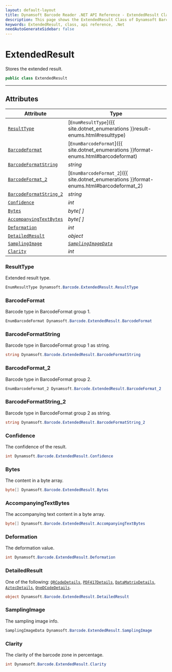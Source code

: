 ```yaml
---
layout: default-layout
title: Dynamsoft Barcode Reader .NET API Reference - ExtendedResult Class
description: This page shows the ExtendedResult Class of Dynamsoft Barcode Reader for .NET SDK.
keywords: ExtendedResult, class, api reference, .Net
needAutoGenerateSidebar: false
---
```



# ExtendedResult
Stores the extended result. 

```C#
public class ExtendedResult
```  

---

## Attributes
  
| Attribute | Type |
|---------- | ---- |
| [`ResultType`](#resulttype) | [`EnumResultType`]({{ site.dotnet_enumerations }}result-enums.html#resulttype) |
| [`BarcodeFormat`](#barcodeformat) | [`EnumBarcodeFormat`]({{ site.dotnet_enumerations }}format-enums.html#barcodeformat) |
| [`BarcodeFormatString`](#barcodeformatstring) | *string* |
| [`BarcodeFormat_2`](#barcodeformat_2) | [`EnumBarcodeFormat_2`]({{ site.dotnet_enumerations }}format-enums.html#barcodeformat_2) |
| [`BarcodeFormatString_2`](#barcodeformatstring_2) | *string* | 
| [`Confidence`](#confidence) | *int* | 
| [`Bytes`](#bytes) | *byte[ ]* | 
| [`AccompanyingTextBytes`](#accompanyingtextbytes) | *byte[ ]* | 
| [`Deformation`](#deformation) | *int* | 
| [`DetailedResult`](#detailedresult) | *object* |
| [`SamplingImage`](#samplingimage) | *[`SamplingImageData`](SamplingImageData.md)* |
| [`Clarity`](#clarity) | *int* | 

### ResultType
Extended result type. 

```C#
EnumResultType Dynamsoft.Barcode.ExtendedResult.ResultType
```

### BarcodeFormat
Barcode type in BarcodeFormat group 1. 

```C#
EnumBarcodeFormat Dynamsoft.Barcode.ExtendedResult.BarcodeFormat
```

### BarcodeFormatString
Barcode type in BarcodeFormat group 1 as string.

```C#
string Dynamsoft.Barcode.ExtendedResult.BarcodeFormatString
```

### BarcodeFormat_2
Barcode type in BarcodeFormat group 2.

```C#
EnumBarcodeFormat_2 Dynamsoft.Barcode.ExtendedResult.BarcodeFormat_2
```
 
### BarcodeFormatString_2
Barcode type in BarcodeFormat group 2 as string.

```C#
string Dynamsoft.Barcode.ExtendedResult.BarcodeFormatString_2
```

### Confidence
The confidence of the result.

```C#
int Dynamsoft.Barcode.ExtendedResult.Confidence
```

### Bytes
The content in a byte array.

```C#
byte[] Dynamsoft.Barcode.ExtendedResult.Bytes
```

### AccompanyingTextBytes
The accompanying text content in a byte array.

```C#
byte[] Dynamsoft.Barcode.ExtendedResult.AccompanyingTextBytes
```

### Deformation
The deformation value.

```C#
int Dynamsoft.Barcode.ExtendedResult.Deformation
```

### DetailedResult
One of the following: [`QRCodeDetails`](QRCodeDetails.md), [`PDF417Details`](PDF417Details.md), [`DataMatrixDetails`](DataMatrixDetails.md), [`AztecDetails`](AztecDetails.md), [`OneDCodeDetails`](OneDCodeDetails.md).

```C#
object Dynamsoft.Barcode.ExtendedResult.DetailedResult
```

### SamplingImage
The sampling image info.

```C#
SamplingImageData Dynamsoft.Barcode.ExtendedResult.SamplingImage
```
 
### Clarity
The clarity of the barcode zone in percentage.

```C#
int Dynamsoft.Barcode.ExtendedResult.Clarity
```
